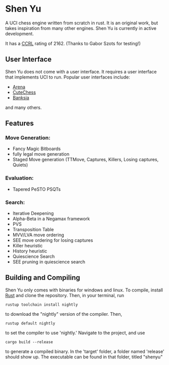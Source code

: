 # Shen Yu
A UCI chess engine written from scratch in rust. It is an original work, but takes inspiration from many other engines.
Shen Yu is currently in active development.

It has a [CCRL](https://ccrl.chessdom.com/ccrl/) rating of 2162. (Thanks to Gabor Szots for testing!) 
## User Interface
Shen Yu does not come with a user interface. It requires a user interface that implements UCI to run. Popular user interfaces include:

- [Arena](http://www.playwitharena.de/)
- [CuteChess](https://cutechess.com/)
- [Banksia](https://banksiagui.com/)

and many others. 

## Features
### Move Generation:
  - Fancy Magic Bitboards
  - fully legal move generation
  - Staged Move generation (TTMove, Captures, Killers, Losing captures, Quiets)
### Evaluation:
  - Tapered PeSTO PSQTs
### Search:
  - Iterative Deepening
  - Alpha-Beta in a Negamax framework
  - PVS
  - Transposition Table
  - MVV/LVA move ordering
  - SEE move ordering for losing captures
  - Killer heuristic
  - History heuristic
  - Quiescience Search
  - SEE pruning in quiescience search
## Building and Compiling
Shen Yu only comes with binaries for windows and linux. To compile, install [Rust](https://www.rust-lang.org/tools/install) and clone the repository.
Then, in your terminal, run
```
rustup toolchain install nightly
```
to download the "nightly" version of the compiler. Then,
```
rustup default nightly
```
to set the compiler to use 'nightly.'
Navigate to the project, and use
```
cargo build --release
```
to generate a compiled binary.
In the 'target' folder, a folder named 'release' should show up. The executable can be found in that folder, titled "shenyu"

